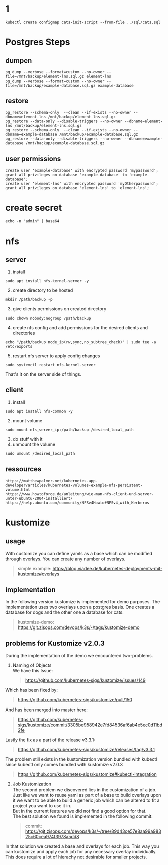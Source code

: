 # 1

```
kubectl create configmap cats-init-script --from-file ../sql/cats.sql
```

# Postgres Steps

## dumpen

```
pg_dump --verbose --format=custom --no-owner --file=/mnt/backup/element-lns.sql.gz element-lns
pg_dump --verbose --format=custom --no-owner --file=/mnt/backup/example-database.sql.gz example-database
```

## restore

```
pg_restore --schema-only  --clean --if-exists --no-owner --dbname=element-lns /mnt/backup/element-lns.sql.gz
pg_restore --data-only --disable-triggers --no-owner --dbname=element-lns /mnt/backup/element-lns.sql.gz
pg_restore --schema-only  --clean --if-exists --no-owner --dbname=example-database /mnt/backup/example-database.sql.gz
pg_restore --data-only --disable-triggers --no-owner --dbname=example-database /mnt/backup/example-database.sql.gz
```

## user permissions

```
create user 'example-database' with encrypted password 'mypassword';
grant all privileges on database 'example-database' to 'example-database';
create user 'element-lns' with encrypted password 'myOtherpassword';
grant all privileges on database 'element-lns' to 'element-lns';
```

# create secret

```
echo -n "admin" | base64
```

# nfs

## server

1. install

```
sudo apt install nfs-kernel-server -y
```

2. create directory to be hosted

```
mkdir /path/backup -p
```

3. give clients permissions on created directory

```
sudo chown nobody:nogroup /path/backup
```

4. create nfs config and add permissions for the desired clients and directories

```
echo "/path/backup node_ip(rw,sync,no_subtree_check)" | sudo tee -a /etc/exports
```

5. restart nfs server to apply config changes

```
sudo systemctl restart nfs-kernel-server
```

That's it on the server side of things.

## client

1. install

```
sudo apt install nfs-common -y
```

2. mount volume

```
sudo mount nfs_server_ip:/path/backup /desired_local_path
```

3. do stuff with it
4. unmount the volume

```
sudo umount /desired_local_path
```

## ressources

```
https://matthewpalmer.net/kubernetes-app-developer/articles/kubernetes-volumes-example-nfs-persistent-volume.html
https://www.howtoforge.de/anleitung/wie-man-nfs-client-und-server-unter-ubuntu-2004-installiert/
https://help.ubuntu.com/community/NFSv4Howto#NFSv4_with_Kerberos
```

# kustomize

## usage

With customize you can define yamls as a base which can be modified through overlays.
You can create any number of overlays.

> simple example: https://blog.viadee.de/kubernetes-deployments-mit-kustomize#overlays

## implementation

In the following version kustomize is implemented for demo purposes.
The implementation uses two overlays upon a postgres basis.
One creates a database for dogs and the other one a database for cats.

> kustomize-demo: https://git.zisops.com/devops/k3s/-/tags/kustomize-demo

## problems for Kustomize v2.0.3

During the implementation of the demo we encountered two-problems.

1. Naming of Objects  
   We have this Issue:
    > https://github.com/kubernetes-sigs/kustomize/issues/149

Which has been fixed by:

> https://github.com/kubernetes-sigs/kustomize/pull/150

And has been merged into master here:

> https://github.com/kubernetes-sigs/kustomize/commit/3305be958942e7fd84536af6ab4e5ec0d11bd2fe

Lastly the fix as a part of the release v3.3.1:

> https://github.com/kubernetes-sigs/kustomize/releases/tag/v3.3.1

The problem still exists in the kustomization version bundled with kubectl since kubectl only comes bundled with kustomize v2.0.3

> https://github.com/kubernetes-sigs/kustomize#kubectl-integration

2. Job Kustomization  
   The second problem we discovered lies in the customization of a job.  
   Just like we want to reuse yaml as part of a base to build overlays upon it we want to be able to build a generic job which can be altered to fit a project you want to use it in.  
   But in the current features we did not find a good option for that.  
   The best solution we found is implemented in the following commit:
    > commit: https://git.zisops.com/devops/k3s/-/tree/89d43ce57e8aa99a98325c60cea974f3978a5dd8

In that solution we created a base and overlays for each job. This way you can kustomize and apply each job for any necessary overlay individually.  
This does require a lot of hierachy not desirable for smaller projects.

